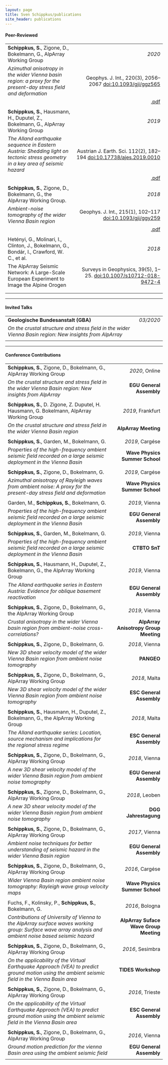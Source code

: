 ```yaml
---
layout: page
title: Sven Schippkus/publications
site_header: publications
---
```


<style>
table th:first-of-type {
    width: 60%;
}
table th:nth-of-type(2) {
    width: 40%;
}
</style>

#### Peer-Reviewed

|||
|:-|-:|
| **Schippkus, S.**, Zigone, D., Bokelmann, G., AlpArray Working Group | *2020* |
| *Azimuthal anisotropy in the wider Vienna basin region: a proxy for the present-day stress field and deformation* | Geophys. J. Int., 220(3), 2056–2067 [doi:10.1093/gji/ggz565](http://doi.org/10.1093/gji/ggz565)|
||[.pdf](/data/schippkus2020.pdf)|
|||
| **Schippkus, S.**, Hausmann, H., Duputel, Z., Bokelmann, G., AlpArray Working Group | *2019* |
| *The Alland earthquake sequence in Eastern Austria: Shedding light on tectonic stress geometry in a key area of seismic hazard* | Austrian J. Earth. Sci. 112(2), 182–194 [doi:10.17738/ajes.2019.0010](http://doi.org/10.17738/ajes.2019.0010)|
||[.pdf](/data/schippkus2019.pdf)|
|||
| **Schippkus, S.**, Zigone, D., Bokelmann, G., the AlpArray Working Group. | *2018* |
| *Ambient-noise tomography of the wider Vienna Basin region* | Geophys. J. Int., 215(1), 102–117 [doi:10.1093/gji/ggy259](http://doi.org/10.1093/gji/ggy259)|
||[.pdf](/data/schippkus2018.pdf)|
|||
| Hetényi, G., Molinari, I., Clinton, J., Bokelmann, G., Bondár, I., Crawford, W. C., et al.| *2018* |
| The AlpArray Seismic Network: A Large-Scale European Experiment to Image the Alpine Orogen | Surveys in Geophysics, 39(5), 1–25. [doi:10.1007/s10712-018-9472-4](http://doi.org/10.1007/s10712-018-9472-4)|
|||
|||

---

#### Invited Talks

|||
|:-|-:|
| **Geologische Bundesanstalt (GBA)** | *03/2020* |
| *On the crustal structure and stress field in the wider Vienna Basin region: New insights from AlpArray* ||
|||

---

#### Conference Contributions

|||
|:-|-:|
| **Schippkus, S.**, Zigone, D., Bokelmann, G., AlpArray Working Group |  *2020*, Online |
| *On the crustal structure and stress field in the wider Vienna Basin region: New insights from AlpArray* | **EGU General Assembly**|
|||
| **Schippkus, S.**, D. Zigone, Z. Duputel, H. Hausmann, G. Bokelmann, AlpArray Working Group |  *2019*, Frankfurt |
| *On the crustal structure and stress field in the wider Vienna Basin region* | **AlpArray Meeting**|
|||
| **Schippkus, S.**, Garden, M., Bokelmann, G. |  *2019*, Cargése |
| *Properties of the high-frequency ambient seismic field recorded on a large seismic deployment in the Vienna Basin* | **Wave Physics Summer School**|
|||
| **Schippkus, S.**, Zigone, D., Bokelmann, G. |  *2019*, Cargése |
| *Azimuthal anisotropy of Rayleigh waves from ambient noise: A proxy for the present-day stress field and deformation* | **Wave Physics Summer School**|
|||
| Garden, M., **Schippkus, S.**, Bokelmann, G. |  *2019*, Vienna |
| *Properties of the high-frequency ambient seismic field recorded on a large seismic deployment in the Vienna Basin* | **EGU General Assembly**|
|||
| **Schippkus, S.**, Garden, M., Bokelmann, G. |  *2019*, Vienna |
| *Properties of the high-frequency ambient seismic field recorded on a large seismic deployment in the Vienna Basin* | **CTBTO SnT**|
|||
| **Schippkus, S.**, Hausmann, H., Duputel, Z., Bokelmann, G., the AlpArray Working Group |  *2019*, Vienna |
| *The Alland earthquake series in Eastern Austria: Evidence for oblique basement reactivation* | **EGU General Assembly**|
|||
| **Schippkus, S.**, Zigone, D., Bokelmann, G., the AlpArray Working Group | *2019*, Vienna |
| *Crustal anisotropy in the wider Vienna basin region from ambient-noise cross-correlations?* | **AlpArray Anisotropy Group Meeting**|
|||
| **Schippkus, S.**, Zigone, D., Bokelmann, G. |  *2018*, Vienna |
| *New 3D shear velocity model of the wider Vienna Basin region from ambient noise tomography* | **PANGEO**|
|||
| **Schippkus, S.**, Zigone, D., Bokelmann, G., AlpArray Working Group |  *2018*, Malta |
| *New 3D shear velocity model of the wider Vienna Basin region from ambient noise tomography* | **ESC General Assembly**|
|||
| **Schippkus, S.**, Hausmann, H., Duputel, Z., Bokelmann, G., the AlpArray Working Group |  *2018*, Malta |
| *The Alland earthquake series: Location, source mechanism and implications for the regional stress regime* | **ESC General Assembly**|
|||
| **Schippkus, S.**, Zigone, D., Bokelmann, G., AlpArray Working Group | *2018*, Vienna |
| *A new 3D shear velocity model of the wider Vienna Basin region from ambient noise tomography* | **EGU General Assembly**|
|||
| **Schippkus, S.**, Zigone, D., Bokelmann, G., AlpArray Working Group | *2018*, Leoben |
| *A new 3D shear velocity model of the wider Vienna Basin region from ambient noise tomography* | **DGG Jahrestagung**|
|||
| **Schippkus, S.**, Zigone, D., Bokelmann, G., AlpArray Working Group | *2017*, Vienna |
| *Ambient noise techniques for better understanding of seismic hazard in the wider Vienna Basin region* | **EGU General Assembly**|
|||
| **Schippkus, S.**, Zigone, D., Bokelmann, G., AlpArray Working Group | *2016*, Cargése |
| *Wider Vienna Basin region ambient noise tomography: Rayleigh wave group velocity maps* | **Wave Physics Summer School**|
|||
| Fuchs, F., Kolinsky, P., **Schippkus, S.**, Bokelmann, G. | *2016*, Bologna |
| *Contributions of University of Vienna to the AlpArray surface waves working group: Surface wave array analysis and ambient noise based seismic hazard* | **AlpArray Suface Wave Group Meeting**|
|||
| **Schippkus, S.**, Zigone, D., Bokelmann, G., AlpArray Working Group | *2016*, Sesimbra |
| *On the applicability of the Virtual Earthquake Approach (VEA) to predict ground motion using the ambient seismic field in the Vienna Basin area* | **TIDES Workshop**|
|||
| **Schippkus, S.**, Zigone, D., Bokelmann, G., AlpArray Working Group | *2016*, Trieste |
| *On the applicability of the Virtual Earthquake Approach (VEA) to predict ground motion using the ambient seismic field in the Vienna Basin area* | **ESC General Assembly**|
|||
| **Schippkus, S.**, Zigone, D., Bokelmann, G., AlpArray Working Group | *2016*, Vienna |
| *Ground motion prediction for the vienna Basin area using the ambient seismic field* | **EGU General Assembly**|
|||
